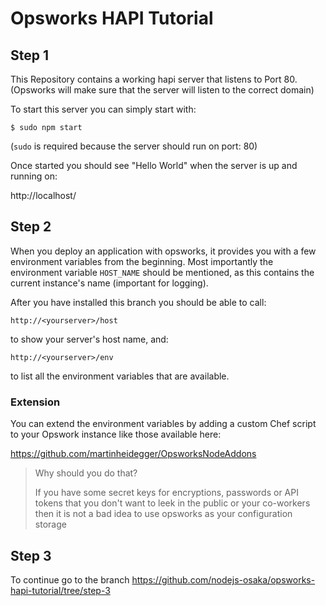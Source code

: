 Opsworks HAPI Tutorial
======================

Step 1
------

This Repository contains a working hapi server that listens to Port 80.
(Opsworks will make sure that the server will listen to the correct domain)


To start this server you can simply start with:

```
$ sudo npm start
```

(```sudo``` is required because the server should run on port: 80)

Once started you should see "Hello World" when the server is up and running on:

http://localhost/


Step 2
------

When you deploy an application with opsworks, it provides you with a few
environment variables from the beginning. Most importantly the environment
variable ```HOST_NAME``` should be mentioned, as this contains the current
instance's name (important for logging).

After you have installed this branch you should be able to call:

```http://<yourserver>/host```

to show your server's host name, and:

```http://<yourserver>/env```

to list all the environment variables that are available.

### Extension

You can extend the environment variables by adding a custom Chef script
to your Opswork instance like those available here:

https://github.com/martinheidegger/OpsworksNodeAddons

> Why should you do that?
>
> If you have some secret keys for encryptions, passwords or API tokens
> that you don't want to leek in the public or your co-workers then it
> is not a bad idea to use opsworks as your configuration storage

Step 3
------

To continue go to the branch https://github.com/nodejs-osaka/opsworks-hapi-tutorial/tree/step-3